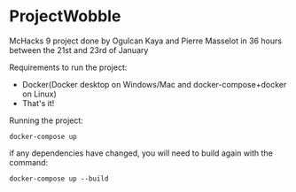 # ProjectWobble
McHacks 9 project done by Ogulcan Kaya and Pierre Masselot in 36 hours between the 21st and 23rd of January

Requirements to run the project: 
* Docker(Docker desktop on Windows/Mac and docker-compose+docker on Linux)
* That's it!

Running the project:
```
docker-compose up
```
 if any dependencies have changed, you will need to build again with the command:
 ```
docker-compose up --build
```